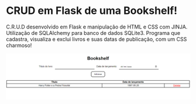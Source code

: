 # CRUD em Flask de uma Bookshelf!
C.R.U.D desenvolvido em Flask e manipulação de HTML e CSS com JINJA. Utilização de SQLAlchemy para banco de dados SQLite3. Programa que cadastra, visualiza e exclui livros e suas datas de publicação, com um CSS charmoso! 

![Projeto final](https://github.com/bonifacio-pedro/flask-crud-bookshelf/blob/main/Projeto%20final.png)
